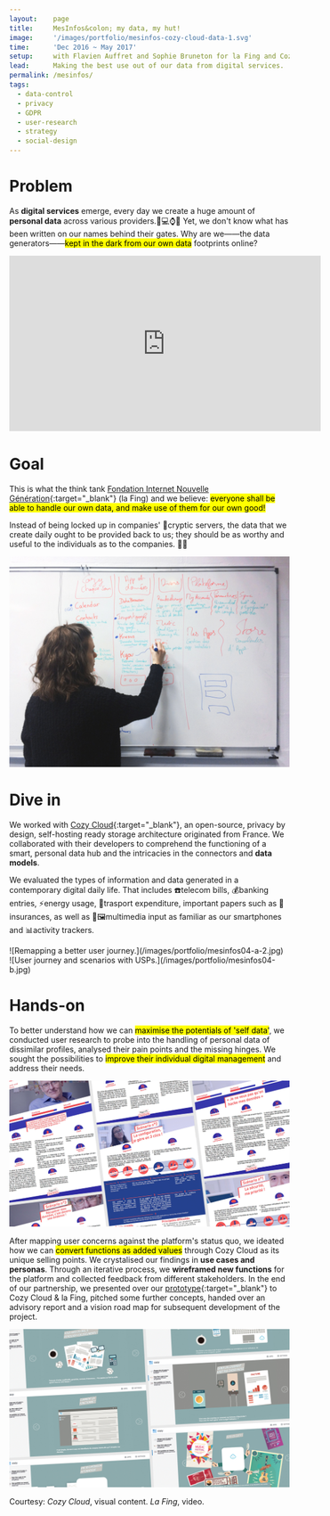 ```yaml
---
layout:    page
title:     MesInfos&colon; my data, my hut!
image:     '/images/portfolio/mesinfos-cozy-cloud-data-1.svg'
time:      'Dec 2016 ~ May 2017'
setup:     with Flavien Auffret and Sophie Bruneton for la Fing and Cozy Cloud.
lead:      Making the best use out of our data from digital services.
permalink: /mesinfos/
tags:
  - data-control
  - privacy
  - GDPR
  - user-research
  - strategy
  - social-design
---
```


# Problem
As **digital services** emerge, every day we create a huge amount of **personal data** across various providers.📱💻⌚️📡 Yet, we don't know what has been written on our names behind their gates. Why are we——the data generators——<mark>kept in the dark from our own data</mark> footprints online?

<div class="e-iframe" markdown="1">
<iframe width="560" height="315" src="https://www.youtube-nocookie.com/embed/6Wh8HMRKP4U?&cc_load_policy=1&cc_lang_pref=en&rel=0" frameborder="0" allow="accelerometer; autoplay; encrypted-media; gyroscope; picture-in-picture" allowfullscreen></iframe>
</div>

# Goal
This is what the think tank [Fondation Internet Nouvelle Génération](https://fing.org/){:target="_blank"} (la Fing) and we believe: <mark>everyone shall be able to handle our own data, and make use of them for our own good!</mark>

Instead of being locked up in companies' 🔐cryptic servers, the data that we create daily ought to be provided back to us; they should be as worthy and useful to the individuals as to the companies. 💪🏼

![Visualising Cozy Cloud's architecture.](/images/portfolio/mesinfos03-2.jpg)

# Dive in
We worked with [Cozy Cloud](https://cozy.io/){:target="_blank"}, an open-source, privacy by design, self-hosting ready storage architecture originated from France. We collaborated with their developers to comprehend the functioning of a smart, personal data hub and the intricacies in the connectors and **data models**.

We evaluated the types of information and data generated in a contemporary digital daily life. That includes ☎️telecom bills, 💰banking entries, ⚡️energy usage, 🚋trasport expenditure, important papers such as 📜insurances, as well as 📸🖼multimedia input as familiar as our smartphones and 📊activity trackers.

<div class="o-grid" markdown="1">
<div class="o-grid__col o-grid__col--2-4-m" markdown="1">
![Remapping a better user journey.](/images/portfolio/mesinfos04-a-2.jpg)
</div>
<div class="o-grid__col o-grid__col--2-4-m" markdown="1">
![User journey and scenarios with USPs.](/images/portfolio/mesinfos04-b.jpg)
</div>
</div>

# Hands-on
To better understand how we can <mark>maximise the potentials of 'self data'</mark>, we conducted user research to probe into the handling of personal data of dissimilar profiles, analysed their pain points and the missing hinges. We sought the possibilities to <mark>improve their individual digital management</mark> and address their needs.

![Personas and use case scenarios](/images/portfolio/mesinfos-personas-scenarios.jpg)

After mapping user concerns against the platform's status quo, we ideated how we can <mark>convert functions as added values</mark> through Cozy Cloud as its unique selling points. We crystalised our findings in **use cases and personas**. Through an iterative process, we **wireframed new functions** for the platform and collected feedback from different stakeholders. In the end of our partnership, we presented over our [prototype](https://invis.io/9UBH1AVTG#/231254425_1-accueil){:target="_blank"} to Cozy Cloud & la Fing, pitched some further concepts, handed over an advisory report and a vision road map for subsequent development of the project.

![What makes Cozy Cloud unique? We stressed on what added values each function can bring to the users.](/images/portfolio/mesinfos-USP.jpg)

<div class="extras" markdown="1">
Courtesy: <i>Cozy Cloud</i>, visual content. <i>La Fing</i>, video.
</div>